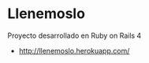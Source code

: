 Llenemoslo
==========


Proyecto desarrollado en Ruby on Rails 4 

- http://llenemoslo.herokuapp.com/
